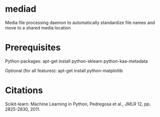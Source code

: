 mediad
======

Media file processing daemon to automatically standardize file names and move to a shared media location

Prerequisites
=============

Python packages:
apt-get install python-sklearn python-kaa-metadata

Optional (for all features):
apt-get install python-matplotlib

Citations
=========

Scikit-learn: Machine Learning in Python, Pedregosa et al., JMLR 12, pp. 2825-2830, 2011.
